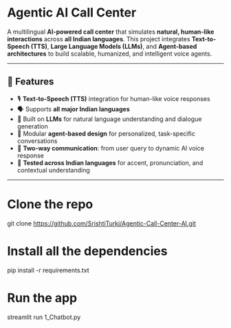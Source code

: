 # Agentic AI Call Center

A multilingual **AI-powered call center** that simulates **natural, human-like interactions** across **all Indian languages**. This project integrates **Text-to-Speech (TTS)**, **Large Language Models (LLMs)**, and **Agent-based architectures** to build scalable, humanized, and intelligent voice agents.

---

## 🧠 Features

- 🎙️ **Text-to-Speech (TTS)** integration for human-like voice responses  
- 🗣️ Supports **all major Indian languages**
- 🤖 Built on **LLMs** for natural language understanding and dialogue generation
- 🧩 Modular **agent-based design** for personalized, task-specific conversations
- 🔄 **Two-way communication**: from user query to dynamic AI voice response
- 🧪 **Tested across Indian languages** for accent, pronunciation, and contextual understanding

---

# Clone the repo
git clone https://github.com/SrishtiTurki/Agentic-Call-Center-AI.git

# Install all the dependencies
pip install -r requirements.txt

# Run the app
streamlit run 1_Chatbot.py
